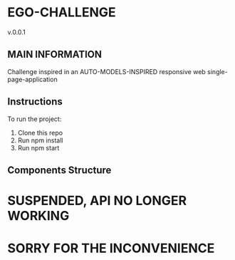 # EGO-CHALLENGE
v.0.0.1
## MAIN INFORMATION

Challenge inspired in an AUTO-MODELS-INSPIRED responsive web single-page-application

## Instructions
To run the project:

<ol> 
<li>Clone this repo</li>
<li>Run npm install</li>
<li>Run npm start</li>
</ol>

## Components Structure

# SUSPENDED, API NO LONGER WORKING 
# SORRY FOR THE INCONVENIENCE
